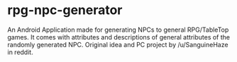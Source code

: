 # rpg-npc-generator
An Android Application made for generating NPCs to general RPG/TableTop games. It comes with attributes and descriptions of general attributes of the randomly generated NPC. Original idea and PC project by /u/SanguineHaze in reddit.
